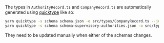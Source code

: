 The types in `AuthorityRecord.ts` and `CompanyRecord.ts` are automatically generated using [quicktype](https://github.com/quicktype/quicktype) like so:

```sh
yarn quicktype -s schema schema.json -o src/types/CompanyRecord.ts --just-types --acronym-style original
yarn quicktype -s schema schema-supervisory-authorities.json -o src/types/AuthorityRecord.ts --just-types --acronym-style original
```

They need to be updated manually when either of the schemas changes.
